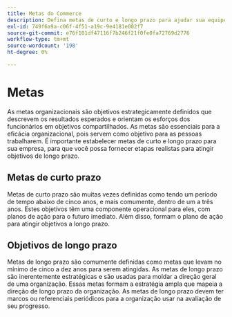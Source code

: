 ```yaml
---
title: Metas do Commerce
description: Defina metas de curto e longo prazo para ajudar sua equipe a se alinhar a objetivos estratégicos e aumentar a eficácia organizacional.
exl-id: 749f6a9a-c06f-4f51-a19c-9e4181e002f7
source-git-commit: e76f101df47116f7b246f21f0fe0fa72769d2776
workflow-type: tm+mt
source-wordcount: '198'
ht-degree: 0%

---
```


# Metas

As metas organizacionais são objetivos estrategicamente definidos que descrevem os resultados esperados e orientam os esforços dos funcionários em objetivos compartilhados. As metas são essenciais para a eficácia organizacional, pois servem como objetivo para as pessoas trabalharem. É importante estabelecer metas de curto e longo prazo para sua empresa, para que você possa fornecer etapas realistas para atingir objetivos de longo prazo.

## Metas de curto prazo

Metas de curto prazo são muitas vezes definidas como tendo um período de tempo abaixo de cinco anos, e mais comumente, dentro de um a três anos. Estes objetivos têm uma componente operacional para eles, com planos de ação para o futuro imediato. Além disso, formam o plano de ação para atingir objetivos a longo prazo.

## Objetivos de longo prazo

Metas de longo prazo são comumente definidas como metas que levam no mínimo de cinco a dez anos para serem atingidas. As metas de longo prazo são inerentemente estratégicas e são usadas para moldar a direção geral de uma organização. Essas metas formam a estratégia ampla que mapeia a direção de longo prazo da organização. As metas de longo prazo devem ter marcos ou referenciais periódicos para a organização usar na avaliação de seu progresso.
